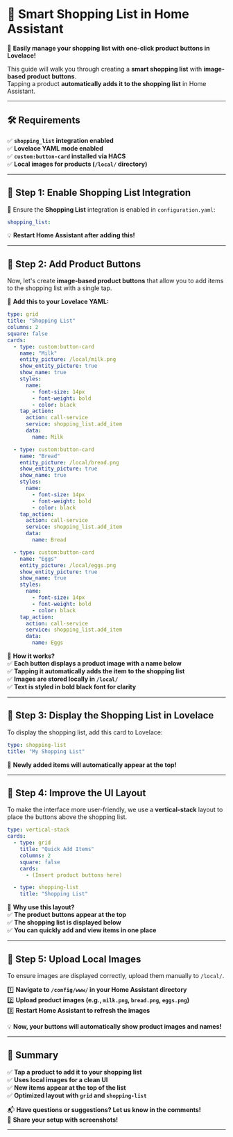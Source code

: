 # 🛒 Smart Shopping List in Home Assistant  
🚀 **Easily manage your shopping list with one-click product buttons in Lovelace!**  

This guide will walk you through creating a **smart shopping list** with **image-based product buttons**.  
Tapping a product **automatically adds it to the shopping list** in Home Assistant.  

---

## **🛠️ Requirements**  
✅ **`shopping_list` integration enabled**  
✅ **Lovelace YAML mode enabled**  
✅ **`custom:button-card` installed via HACS**  
✅ **Local images for products (`/local/` directory)**  

---

## **🔹 Step 1: Enable Shopping List Integration**  
📌 Ensure the **Shopping List** integration is enabled in `configuration.yaml`:  

```yaml
shopping_list:  
```

💡 **Restart Home Assistant after adding this!**  

---

## **🔹 Step 2: Add Product Buttons**  
Now, let's create **image-based product buttons** that allow you to add items to the shopping list with a single tap.

📌 **Add this to your Lovelace YAML:**  

```yaml 
type: grid  
title: "Shopping List"  
columns: 2  
square: false  
cards:  
  - type: custom:button-card  
    name: "Milk"  
    entity_picture: /local/milk.png  
    show_entity_picture: true  
    show_name: true  
    styles:  
      name:  
        - font-size: 14px  
        - font-weight: bold  
        - color: black  
    tap_action:  
      action: call-service  
      service: shopping_list.add_item  
      data:  
        name: Milk  

  - type: custom:button-card  
    name: "Bread"  
    entity_picture: /local/bread.png  
    show_entity_picture: true  
    show_name: true  
    styles:  
      name:  
        - font-size: 14px  
        - font-weight: bold  
        - color: black  
    tap_action:  
      action: call-service  
      service: shopping_list.add_item  
      data:  
        name: Bread  

  - type: custom:button-card  
    name: "Eggs"  
    entity_picture: /local/eggs.png  
    show_entity_picture: true  
    show_name: true  
    styles:  
      name:  
        - font-size: 14px  
        - font-weight: bold  
        - color: black  
    tap_action:  
      action: call-service  
      service: shopping_list.add_item  
      data:  
        name: Eggs  
```

📌 **How it works?**  
✅ **Each button displays a product image with a name below**  
✅ **Tapping it automatically adds the item to the shopping list**  
✅ **Images are stored locally in `/local/`**  
✅ **Text is styled in bold black font for clarity**  

---

## **🔹 Step 3: Display the Shopping List in Lovelace**  
To display the shopping list, add this card to Lovelace:  

```yaml  
type: shopping-list  
title: "My Shopping List"  
```

📌 **Newly added items will automatically appear at the top!**  

---

## **🔹 Step 4: Improve the UI Layout**  
To make the interface more user-friendly, we use a **vertical-stack** layout to place the buttons above the shopping list.  

```yaml 
type: vertical-stack  
cards:  
  - type: grid  
    title: "Quick Add Items"  
    columns: 2  
    square: false  
    cards:  
      - (Insert product buttons here)  

  - type: shopping-list  
    title: "Shopping List"  
```

📌 **Why use this layout?**  
✅ **The product buttons appear at the top**  
✅ **The shopping list is displayed below**  
✅ **You can quickly add and view items in one place**  

---

## **🔹 Step 5: Upload Local Images**  
To ensure images are displayed correctly, upload them manually to `/local/`.  

1️⃣ **Navigate to `/config/www/` in your Home Assistant directory**  
2️⃣ **Upload product images (e.g., `milk.png`, `bread.png`, `eggs.png`)**  
3️⃣ **Restart Home Assistant to refresh the images**  

💡 **Now, your buttons will automatically show product images and names!**  

---

## **🚀 Summary**  
✅ **Tap a product to add it to your shopping list**  
✅ **Uses local images for a clean UI**  
✅ **New items appear at the top of the list**  
✅ **Optimized layout with `grid` and `shopping-list`**  

📬 **Have questions or suggestions? Let us know in the comments!**  
📸 **Share your setup with screenshots!**  

---

